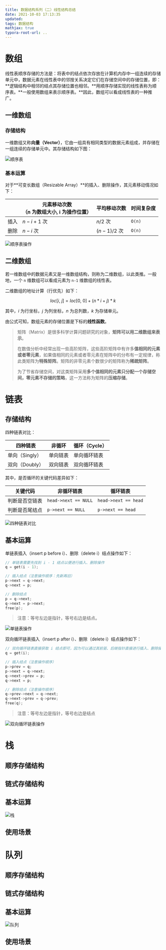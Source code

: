 ```yaml
---
title: 数据结构系列（二）线性结构总结
date: 2021-10-03 17:13:35
updated:
tags: 数据结构
mathjax: true
typora-root-url: ..
---
```


# 数组

线性表顺序存储的方法是：将表中的结点依次存放在计算机内存中一组连续的存储单元中，数据元素在线性表中的邻按关系决定它们在存储空间中的存储位置，即：**逻辑结构中相邻的结点其存储位置也相邻。**用顺序存储实现的线性表称为顺序表。**一般使用数组来表示顺序表。**因此，数组可以看成线性表的一种推广。

## 一维数组

### 存储结构

一维数组又称**向量（Vector）**，它由一组具有相同类型的数据元素组成，并存储在一组连续的存储单元中。其存储结构如下图：

![顺序表](/img/data-structure/list/sequence_list.png)

### 基本运算

对于**可变长数组（Resizable Array）**的插入、删除操作，其元素移动情况如下：

|      | 元素移动次数<br/>（n 为数组大小, i 为操作位置） | 平均移动次数 | 时间复杂度 |
| ---- | ----------------------------------------------- | ------------ | ---------- |
| 插入 | $n-i+1$ 次                                      | $n/2$ 次     | `O(n)`     |
| 删除 | $n-i$ 次                                        | $(n-1)/2$ 次 | `O(n)`     |

![顺序表操作](/img/data-structure/list/sequence_list_operations.png)

## 二维数组

若一维数组中的数据元素又是一维数组结构，则称为二维数组，以此类推。一般地，一个 `n` 维数组可以看成元素为 `n-1` 维数组的线性表。

二维数组的地址计算（行优先）如下：

$$
loc[i,\ j]=loc[0,\ 0]+(n*i+j)*k
$$

其中，$i$ 为行坐标，$j$ 为列坐标，$n$ 为总列数，$k$ 为存储单元。

由公式可知，数组元素的存储位置是下标的**线性函数**。

> 矩阵（Matrix）是很多科学计算问题研究的对象，**矩阵可以用二维数组来表示**。
>
> 在数值分析中经常出现一些高阶矩阵，这些高阶矩阵中有许多**值相同的元素或者零元素**，如果值相同的元素或者零元素在矩阵中的分布有一定规律，称此类矩阵为**特殊矩阵**。矩阵的非零元素个数很少的矩阵称为**稀疏矩阵**。
>
> 为了节省存储空间，对这类矩阵采用**多个值相同的元素只分配一个存储空间，零元素不存储的策略**，这一方法称为矩阵的**压缩存储**。

# 链表

## 存储结构

四种链表对比：

| 四种链表       | 非循环   | 循环（Cycle） |
| -------------- | -------- | ------------- |
| 单向（Singly） | 单向链表 | 单向循环链表  |
| 双向（Doubly） | 双向链表 | 双向循环链表  |

其中，是否循环的关键代码差异如下：

| 关键代码       | 非循环链表           | 循环链表             |
| -------------- | -------------------- | -------------------- |
| 判断是否空链表 | `head->next == NULL` | `head->next == head` |
| 判断是否尾结点 | `p->next == NULL`    | `p->next == head`    |

![四种链表对比](/img/data-structure/list/linked_list.png)

## 基本运算

单链表插入（insert p before i）、删除（delete i）结点操作如下：

```C
// 单链表需要先找到 i - 1 结点以便进行插入、删除操作
q = get(i - 1);

// 插入结点（注意操作顺序：先新再旧）
p->next = q->next;
q->next = p;

// 删除结点
p = q->next;
q->next = p->next;
free(p);
```

> 注意：等号左边是指针，等号右边是结点。

![单链表操作](/img/data-structure/list/singly_linked_list_operations.png)

双向循环链表插入（insert p after i）、删除（delete i）结点操作如下：

```C
// 双向循环链表直接获取 i 结点即可，因为可以通过其前驱、后继指针直接进行插入、删除操作
q = get(i);

// 插入结点（注意操作顺序）
p->prev = q;
p->next = q->next;
q->next->prev = p;
q->next = p;

// 删除结点（注意操作顺序）
q->prev->next = q->next;
q->next->prev = q->prev;
free(q);
```

> 注意：等号左边是指针，等号右边是结点

![双向循环链表操作](/img/data-structure/list/doubly_linked_list_operations.png)

# 栈

## 顺序存储结构

## 链式存储结构

## 基本运算

![栈](/img/data-structure/list/stack_impl.png)

## 使用场景

# 队列

## 顺序存储结构

## 链式存储结构

## 基本运算

![队列](/img/data-structure/list/queue_impl.png)

## 使用场景
